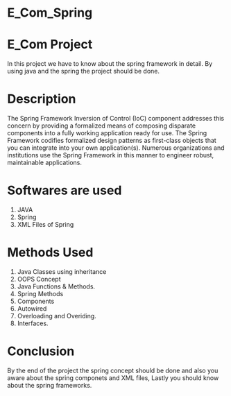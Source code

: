 # E_Com_Spring
# E_Com Project
In this project we have to know about the spring framework in detail. By using java and the spring the project should be done.

# Description
The Spring Framework Inversion of Control (IoC) component addresses this concern by providing a formalized means of composing disparate components into a fully working application ready for use. The Spring Framework codifies formalized design patterns as first-class objects that you can integrate into your own application(s). Numerous organizations and institutions use the Spring Framework in this manner to engineer robust, maintainable applications.

# Softwares are used
1) JAVA
2) Spring
3) XML Files of Spring

# Methods Used
1) Java Classes using inheritance
2) OOPS Concept
3) Java Functions & Methods.
4) Spring Methods
5) Components
6) Autowired
7) Overloading and Overiding.
8) Interfaces.

# Conclusion
By the end of the project the spring concept should be done and also you aware about the spring componets and XML files, Lastly you should know about the spring frameworks.
